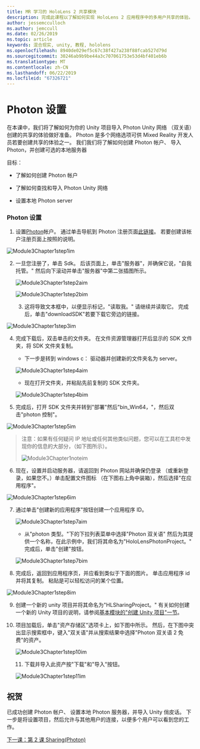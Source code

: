 ```yaml
---
title: MR 学习的 HoloLens 2 共享模块
description: 完成此课程以了解如何实现 HoloLens 2 应用程序中的多用户共享的体验。
author: jessemcculloch
ms.author: jemccull
ms.date: 02/26/2019
ms.topic: article
keywords: 混合现实, unity, 教程, hololens
ms.openlocfilehash: 8940de029ef5c67c38f427a238f88fcab527d79d
ms.sourcegitcommit: 30246ab9b9be44a3c707061753e53d4bf401eb6b
ms.translationtype: MT
ms.contentlocale: zh-CN
ms.lasthandoff: 06/22/2019
ms.locfileid: "67326721"
---
```

# <a name="setting-up-photon"></a>Photon 设置

在本课中，我们将了解如何为你的 Unity 项目导入 Photon Unity 网络 （双关语） 创建的共享的体验做好准备。 Photon 是多个网络选项可供 Mixed Reality 开发人员若要创建共享的体验之一。 我们我们将了解如何创建 Photon 帐户、 导入 Photon，并创建可选的本地服务器

目标：

* 了解如何创建 Photon 帐户

* 了解如何查找和导入 Photon Unity 网络

* 设置本地 Photon server

  

### <a name="setting-up-photon"></a>Photon 设置

1. 设置[Photon](https://dashboard.photonengine.com/en-US/Account/SignUp)帐户。 通过单击导航到 Photon 注册页面[此链接](https://dashboard.photonengine.com/en-US/Account/SignUp)。 若要创建该帐户注册页面上按照的说明。 
   

![Module3Chapter1step1im](images/module3chapter1step1im.PNG)

2. 一旦您注册了，单击 Sdk。 后该页面上，单击"服务器"，并确保它说，"自我托管。" 然后向下滚动并单击"服务器"中第二张插图所示。

   

   ![Module3Chapter1step2aim](images/module3chapter1step2aim.PNG)

   ![Module3Chapter1step2bim](images/module3chapter1step2bim.PNG)
   
   3. 这将导致文本框中，以便显示标记，"读取我。" 请继续并读取它。 完成后，单击"downloadSDK"若要下载它旁边的链接。


![Module3Chapter1step3im](images/module3chapter1step3im.PNG)

4. 完成下载后，双击单击的文件夹。  在文件资源管理器打开后显示的 SDK 文件夹，将 SDK 文件夹复制。
   
   - 下一步是转到 windows c： 驱动器并创建新的文件夹名为 server。
   
   ![Module3Chapter1step4aim](images/module3chapter1step4aim.PNG)
   
   - 现在打开文件夹，并粘贴先前复制的 SDK 文件夹。
   
   ![Module3Chapter1step4bim](images/module3chapter1step4bim.PNG)
   
5. 完成后，打开 SDK 文件夹并转到"部署"然后"bin_Win64，"，然后双击"photon 控制"。


![Module3Chapter1step5im](images/module3chapter1step5im.PNG)

> 注意：如果有任何疑问 IP 地址或任何其他类似问题，您可以在工具栏中发现你的信息的大部分，（如下图所示）。
>
> ![Module3Chapter1noteim](images/module3chapter1noteim.PNG)

6. 现在，设置并启动服务器，请返回到 Photon 网站并确保仍登录 （或重新登录，如果您不。）单击配置文件图标 （在下图右上角中装箱），然后选择"在应用程序"。
   

![Module3Chapter1step6im](images/module3chapter1step6im.PNG)

7. 通过单击"创建新的应用程序"按钮创建一个应用程序 ID。

   ![Module3Chapter1step7aim](images/module3chapter1step7aim.PNG)

   - 从"photon 类型。"下的下拉列表菜单中选择"Photon 双关语" 然后为其提供一个名称，在此示例中，我们将其命名为"HoloLensPhotonProject。" 完成后，单击"创建"按钮。

   ![Module3Chapter1step7bim](images/module3chapter1step7bim.PNG)

8. 完成后，返回到应用程序页，并应看到类似于下面的图片。 单击应用程序 id 并将其复制。 粘贴是可以轻松访问的某个位置。  
   

![Module3Chapter1step8im](images/module3chapter1step8im.PNG)

9. 创建一个新的 unity 项目并将其命名为"HLSharingProject。" 有关如何创建一个新的 Unity 项目的说明，请参阅[基本模块的"创建 Unity 项目"一节](https://docs.microsoft.com/en-us/windows/mixed-reality/mrlearning-base-ch1#create-new-unity-project)。 


10. 项目加载后，单击"资产存储区"选项卡上，如下图中所示。 然后，在下图中突出显示搜索框中，键入"双关语"并从搜索结果中选择"Photon 双关语 2 免费"的资产。 

    ![Module3Chapter1step10im](images/module3chapter1step10im.PNG)
    
    11. 下载并导入此资产按"下载"和"导入"按钮。
    
    ![Module3Chapter1step11im](images/module3chapter1step11im.PNG)

## <a name="congratulations"></a>祝贺

已成功创建 Photon 帐户、 设置本地 Photon 服务器，并导入 Unity 俏皮话。 下一步是将设置项目，然后允许与其他用户的连接，以便多个用户可以看到您的工作。 

[下一课：第 2 课 Sharing(Photon)](mrlearning-sharing(photon)-ch2.md)

